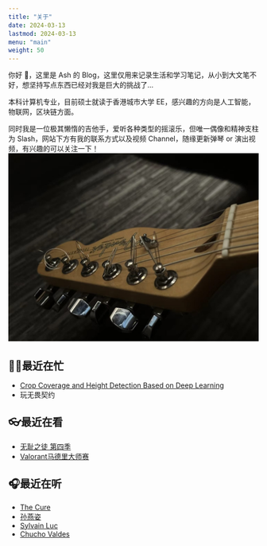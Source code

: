 ```yaml
---
title: "关于"
date: 2024-03-13
lastmod: 2024-03-13
menu: "main"
weight: 50
---
```


你好 👋，这里是 Ash 的 Blog，这里仅用来记录生活和学习笔记，从小到大文笔不好，想坚持写点东西已经对我是巨大的挑战了...

本科计算机专业，目前硕士就读于香港城市大学 EE，感兴趣的方向是人工智能，物联网，区块链方面。

同时我是一位极其懒惰的吉他手，爱听各种类型的摇滚乐，但唯一偶像和精神支柱为 Slash，网站下方有我的联系方式以及视频 Channel，随缘更新弹琴 or 演出视频，有兴趣的可以关注一下！
![Guitar](image.png)

## 🧑‍💻最近在忙
- [Crop Coverage and Height Detection Based on Deep Learning](https://github.com/ashhhi/Smart-Farm)
- 玩无畏契约

## 👓最近在看
- [无耻之徒 第四季](https://gimy.ai/vod/155289.html)
- [Valorant马德里大师赛](https://liquipedia.net/valorant/VCT/2024/Stage_1/Masters)

## 🎧最近在听
- [The Cure](https://open.spotify.com/artist/7bu3H8JO7d0UbMoVzbo70s?si=cc456907784b4200)
- [孙燕姿](https://open.spotify.com/artist/0SIXZXJCAhNU8sxK0qm7hn?si=344278c6588b4a58)
- [Sylvain Luc](https://open.spotify.com/artist/2dXI8YsDDZSD3HgoNUvilF?si=49f8ea2a7ac34518)
- [Chucho Valdes](https://open.spotify.com/artist/27mRThsZ9K1BYmz0rioxwp?si=8058605073d147f2)
